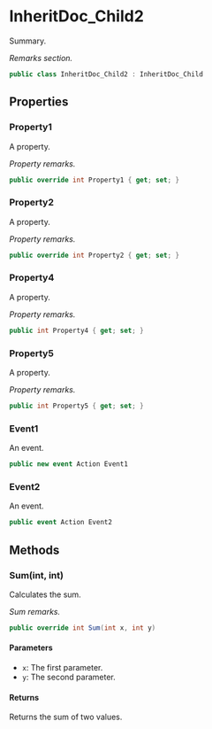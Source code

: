 # InheritDoc_Child2
Summary.

_Remarks section._

```cs
public class InheritDoc_Child2 : InheritDoc_Child
```

## Properties
### Property1
A property.

_Property remarks._

```cs
public override int Property1 { get; set; }
```

### Property2
A property.

_Property remarks._

```cs
public override int Property2 { get; set; }
```

### Property4
A property.

_Property remarks._

```cs
public int Property4 { get; set; }
```

### Property5
A property.

_Property remarks._

```cs
public int Property5 { get; set; }
```

### Event1
An event.

```cs
public new event Action Event1
```

### Event2
An event.

```cs
public event Action Event2
```

## Methods
### Sum(int, int)
Calculates the sum.

_Sum remarks._

```cs
public override int Sum(int x, int y)
```

#### Parameters
- `x`: The first parameter.
- `y`: The second parameter.

#### Returns
Returns the sum of two values.

